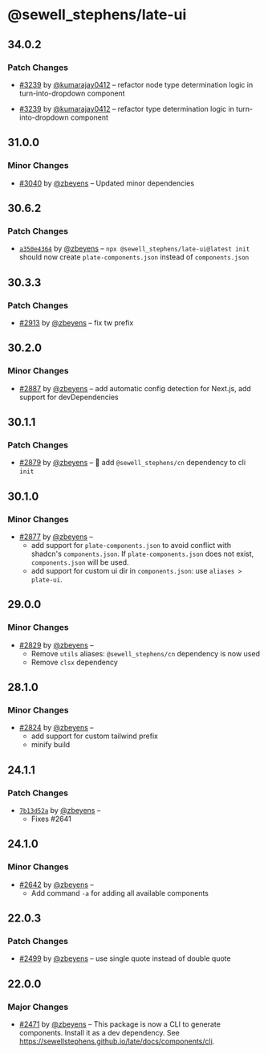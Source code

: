 # @sewell_stephens/late-ui

## 34.0.2

### Patch Changes

- [#3239](https://github.com/sewellstephens/late/pull/3239) by [@kumarajay0412](https://github.com/kumarajay0412) – refactor node type determination logic in turn-into-dropdown component

- [#3239](https://github.com/sewellstephens/late/pull/3239) by [@kumarajay0412](https://github.com/kumarajay0412) – refactor type determination logic in turn-into-dropdown component

## 31.0.0

### Minor Changes

- [#3040](https://github.com/sewellstephens/late/pull/3040) by [@zbeyens](https://github.com/zbeyens) – Updated minor dependencies

## 30.6.2

### Patch Changes

- [`a350e4364`](https://github.com/sewellstephens/late/commit/a350e436441389471bd5ff633221db71dd6c7241) by [@zbeyens](https://github.com/zbeyens) – `npx @sewell_stephens/late-ui@latest init` should now create `plate-components.json` instead of `components.json`

## 30.3.3

### Patch Changes

- [#2913](https://github.com/sewellstephens/late/pull/2913) by [@zbeyens](https://github.com/zbeyens) – fix tw prefix

## 30.2.0

### Minor Changes

- [#2887](https://github.com/sewellstephens/late/pull/2887) by [@zbeyens](https://github.com/zbeyens) – add automatic config detection for Next.js, add support for devDependencies

## 30.1.1

### Patch Changes

- [#2879](https://github.com/sewellstephens/late/pull/2879) by [@zbeyens](https://github.com/zbeyens) – 🔧 add `@sewell_stephens/cn` dependency to cli `init`

## 30.1.0

### Minor Changes

- [#2877](https://github.com/sewellstephens/late/pull/2877) by [@zbeyens](https://github.com/zbeyens) –
  - add support for `plate-components.json` to avoid conflict with shadcn's `components.json`. If `plate-components.json` does not exist, `components.json` will be used.
  - add support for custom ui dir in `components.json`: use `aliases > plate-ui`.

## 29.0.0

### Minor Changes

- [#2829](https://github.com/sewellstephens/late/pull/2829) by [@zbeyens](https://github.com/zbeyens) –
  - Remove `utils` aliases: `@sewell_stephens/cn` dependency is now used
  - Remove `clsx` dependency

## 28.1.0

### Minor Changes

- [#2824](https://github.com/sewellstephens/late/pull/2824) by [@zbeyens](https://github.com/zbeyens) –
  - add support for custom tailwind prefix
  - minify build

## 24.1.1

### Patch Changes

- [`7b13d52a`](https://github.com/sewellstephens/late/commit/7b13d52a1de3639098eb19bbb2e2cba26659b988) by [@zbeyens](https://github.com/zbeyens) –
  - Fixes #2641

## 24.1.0

### Minor Changes

- [#2642](https://github.com/sewellstephens/late/pull/2642) by [@zbeyens](https://github.com/zbeyens) –
  - Add command `-a` for adding all available components

## 22.0.3

### Patch Changes

- [#2499](https://github.com/sewellstephens/late/pull/2499) by [@zbeyens](https://github.com/zbeyens) – use single quote instead of double quote

## 22.0.0

### Major Changes

- [#2471](https://github.com/sewellstephens/late/pull/2471) by [@zbeyens](https://github.com/zbeyens) – This package is now a CLI to generate components. Install it as a dev dependency. See https://sewellstephens.github.io/late/docs/components/cli.
